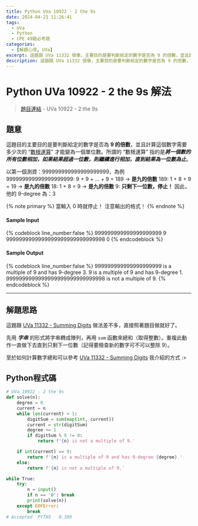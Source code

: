 ```yaml
---
title: Python UVa 10922 - 2 the 9s
date: 2024-04-21 11:26:41
tags:
  - UVa
  - Python
  - CPE 49題必考題
categories:
  - [解題心得, UVa]
excerpt: 這題跟 UVa 11332 很像，主要目的是要判斷給定的數字是否為 9 的倍數，並且計算這個數字需要多少次的 “數根運算” 才能變為一個單位數。 - Python UVa 10922 - 2 the 9s 解題心得
description: 這題跟 UVa 11332 很像，主要目的是要判斷給定的數字是否為 9 的倍數，並且計算這個數字需要多少次的 “數根運算” 才能變為一個單位數。 - Python UVa 10922 - 2 the 9s 解題心得
---
```

# Python UVa 10922 - 2 the 9s 解法

>[題目連結](https://onlinejudge.org/index.php?option=com_onlinejudge&Itemid=8&category=24&page=show_problem&problem=1863) - UVa 10922 - 2 the 9s


## 題意
這題目的主要目的是要判斷給定的數字是否為 **9 的倍數**，並且計算這個數字需要多少次的 “[數根運算](https://zh.wikipedia.org/zh-tw/%E6%95%B8%E6%A0%B9)” 才能變為一個單位數。所謂的 “數根運算” 指的是***將一個數的所有位數相加，如果結果超過一位數，則繼續進行相加，直到結果為一位數為止***。

以第一個測資：999999999999999999999，為例
999999999999999999999: 9 + 9 + ... + 9 = 189 -> **是九的倍數**
189: 1 + 8 + 9 = 19 -> **是九的倍數**
18: 1 + 8 = 9 -> **是九的倍數**
9: **只剩下一位數，停止！**
因此，他的 9-degree 為：3

{% note primary %}
當輸入 0 時就停止！
注意輸出的格式！
{% endnote %}

#### Sample Input 
{% codeblock line_number:false %}
999999999999999999999
9
9999999999999999999999999999998
0
{% endcodeblock %}

#### Sample Output 
{% codeblock line_number:false %}
999999999999999999999 is a multiple of 9 and has 9-degree 3.
9 is a multiple of 9 and has 9-degree 1.
9999999999999999999999999999998 is not a multiple of 9.
{% endcodeblock %}

---

## 解題思路
這題跟 [UVa 11332 - Summing Digits](https://blog.iddle.dev/public/2024/04/21/Python-UVa-11332-Summing-Digits/) 做法差不多，直接照著題目做就好了。

先用 ***字串*** 的形式將字串轉成陣列，再用 `sum` 函數來總和（取得整數）。重複此動作一直做下去直到只剩下一位數（記得要檢查新的數字可不可以整除 9）。

至於如何計算數字總和可以參考 [UVa 11332 - Summing Digits](https://blog.iddle.dev/public/2024/04/21/Python-UVa-11332-Summing-Digits/) 我介紹的方式 :>

## Python程式碼
```python
# UVa 10922 - 2 the 9s
def solve(n):
    degree = 0
    current = n
    while len(current) > 1:
        digitSum = sum(map(int, current))  
        current = str(digitSum)  
        degree += 1
        if digitSum % 9 != 0:
            return f'{n} is not a multiple of 9.'

    if int(current) == 9:
        return f'{n} is a multiple of 9 and has 9-degree {degree}.'
    else:
        return f'{n} is not a multiple of 9.'

while True:
    try:
        n = input()
        if n == '0': break
        print(solve(n))
    except EOFError:
        break
# Accepted	PYTH3	0.390
```